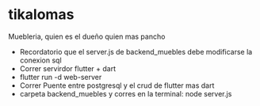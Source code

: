 # tikalomas
 Muebleria, quien es el dueño quien mas pancho
- Recordatorio que el server.js de backend_muebles debe modificarse la conexion sql
- Correr servirdor flutter + dart
- flutter run -d web-server
- Correr Puente entre postgresql y el crud de flutter mas dart
- carpeta backend_muebles y corres en la terminal: node server.js

